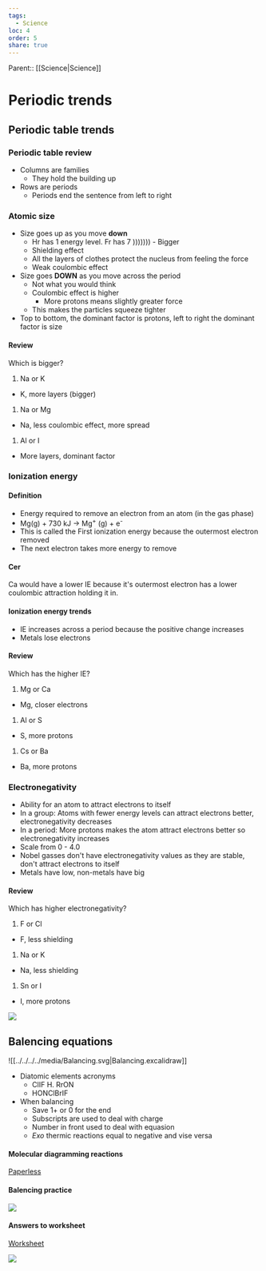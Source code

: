```yaml
---
tags:
  - Science
loc: 4
order: 5
share: true
---
```


Parent:: [[Science|Science]]

# Periodic trends

## Periodic table trends

### Periodic table review

- Columns are families
  - They hold the building up
- Rows are periods
  - Periods end the sentence from left to right

### Atomic size

- Size goes up as you move **down**
  - Hr has 1 energy level. Fr has 7 ))))))) - Bigger
  - Shielding effect
  - All the layers of clothes protect the nucleus from feeling the force
  - Weak coulombic effect
- Size goes **DOWN** as you move across the period
  - Not what you would think
  - Coulombic effect is higher
    - More protons means slightly greater force
  - This makes the particles squeeze tighter
- Top to bottom, the dominant factor is protons, left to right the dominant factor is size

#### Review

Which is bigger?

1. Na or K

- K, more layers (bigger)

1. Na or Mg

- Na, less coulombic effect, more spread

1. Al or I

- More layers, dominant factor

### Ionization energy

#### Definition

- Energy required to remove an electron from an atom (in the gas phase)
- Mg(g) + 730 kJ -> Mg<sup>+</sup> (g) + e<sup>-</sup>
- This is called the First ionization energy because the outermost electron removed
- The next electron takes more energy to remove

#### Cer

Ca would have a lower IE because it's outermost electron has a lower coulombic attraction holding it in.

#### Ionization energy trends

- IE increases across a period because the positive change increases
- Metals lose electrons

#### Review

Which has the higher IE?

1. Mg or Ca

- Mg, closer electrons

1. Al or S

- S, more protons

1. Cs or Ba

- Ba, more protons

### Electronegativity

- Ability for an atom to attract electrons to itself
- In a group: Atoms with fewer energy levels can attract electrons better, electronegativity decreases
- In a period: More protons makes the atom attract electrons better so electronegativity increases
- Scale from 0 - 4.0
- Nobel gasses don't have electronegativity values as they are stable, don't attract electrons to itself
- Metals have low, non-metals have big

#### Review

Which has higher electronegativity?

1. F or Cl

- F, less shielding

1. Na or K

- Na, less shielding

1. Sn or I

- I, more protons

![](../../../../media/trends-graph.png)

## Balencing equations

![[../../../../media/Balancing.svg|Balancing.excalidraw]]

- Diatomic elements acronyms
  - ClIF H. RrON
  - HONClBrIF
- When balancing
  - Save 1+ or 0 for the end
  - Subscripts are used to deal with charge
  - Number in front used to deal with equasion
  - _Exo_ thermic reactions equal to negative and vise versa

#### Molecular diagramming reactions

[Paperless](https://papers.aamira.me/documents/413/)

#### Balencing practice

![](../../../../media/balancing-types.png)

#### Answers to worksheet

[Worksheet](https://papers.aamira.me/documents/424)

![](../../../../media/balancing-worksheet-answers.png)
